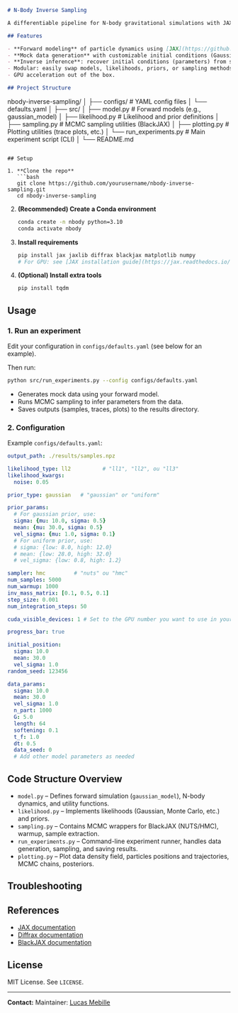 ```markdown
# N-Body Inverse Sampling

A differentiable pipeline for N-body gravitational simulations with JAX and BlackJAX, supporting both forward simulation and Bayesian inference of initial conditions via MCMC.

## Features

- **Forward modeling** of particle dynamics using [JAX](https://github.com/jax-ml/jax) and [Diffrax](https://github.com/patrick-kidger/diffrax).
- **Mock data generation** with customizable initial conditions (Gaussian or others).
- **Inverse inference**: recover initial conditions (parameters) from simulated observations using gradient-based MCMC (NUTS/HMC) with [BlackJAX](https://github.com/blackjax-devs/blackjax).
- Modular: easily swap models, likelihoods, priors, or sampling methods.
- GPU acceleration out of the box.

## Project Structure

```

nbody-inverse-sampling/
│
├── configs/            # YAML config files
│   └── defaults.yaml
│
├── src/
│   ├── model.py        # Forward models (e.g., gaussian\_model)
│   ├── likelihood.py   # Likelihood and prior definitions
│   ├── sampling.py     # MCMC sampling utilities (BlackJAX)
│   ├── plotting.py     # Plotting utilities (trace plots, etc.)
│   └── run\_experiments.py  # Main experiment script (CLI)
│
└── README.md

````

## Setup

1. **Clone the repo**
   ```bash
   git clone https://github.com/yourusername/nbody-inverse-sampling.git
   cd nbody-inverse-sampling
````

2. **(Recommended) Create a Conda environment**

   ```bash
   conda create -n nbody python=3.10
   conda activate nbody
   ```

3. **Install requirements**

   ```bash
   pip install jax jaxlib diffrax blackjax matplotlib numpy
   # For GPU: see [JAX installation guide](https://jax.readthedocs.io/en/latest/installation.html)
   ```

4. **(Optional) Install extra tools**

   ```bash
   pip install tqdm
   ```

## Usage

### 1. Run an experiment

Edit your configuration in `configs/defaults.yaml` (see below for an example).

Then run:

```bash
python src/run_experiments.py --config configs/defaults.yaml
```

* Generates mock data using your forward model.
* Runs MCMC sampling to infer parameters from the data.
* Saves outputs (samples, traces, plots) to the results directory.

### 2. Configuration

Example `configs/defaults.yaml`:

```yaml
output_path: ./results/samples.npz

likelihood_type: ll2          # "ll1", "ll2", ou "ll3"
likelihood_kwargs: 
  noise: 0.05

prior_type: gaussian   # "gaussian" or "uniform"

prior_params:
  # For gaussian prior, use:
  sigma: {mu: 10.0, sigma: 0.5}        
  mean: {mu: 30.0, sigma: 0.5}
  vel_sigma: {mu: 1.0, sigma: 0.1}
  # For uniform prior, use:
  # sigma: {low: 8.0, high: 12.0}
  # mean: {low: 28.0, high: 32.0}
  # vel_sigma: {low: 0.8, high: 1.2}

sampler: hmc         # "nuts" ou "hmc"
num_samples: 5000
num_warmup: 1000
inv_mass_matrix: [0.1, 0.5, 0.1]
step_size: 0.001
num_integration_steps: 50

cuda_visible_devices: 1 # Set to the GPU number you want to use in your cluster

progress_bar: true

initial_position:
  sigma: 10.0
  mean: 30.0
  vel_sigma: 1.0
random_seed: 123456

data_params:
  sigma: 10.0
  mean: 30.0
  vel_sigma: 1.0
  n_part: 1000
  G: 5.0
  length: 64
  softening: 0.1
  t_f: 1.0
  dt: 0.5
  data_seed: 0
  # Add other model parameters as needed

```

## Code Structure Overview

* `model.py` – Defines forward simulation (`gaussian_model`), N-body dynamics, and utility functions.
* `likelihood.py` – Implements likelihoods (Gaussian, Monte Carlo, etc.) and priors.
* `sampling.py` – Contains MCMC wrappers for BlackJAX (NUTS/HMC), warmup, sample extraction.
* `run_experiments.py` – Command-line experiment runner, handles data generation, sampling, and saving results.
* `plotting.py` – Plot data density field, particles positions and trajectories, MCMC chains, posteriors. 

## Troubleshooting

## References

* [JAX documentation](https://jax.readthedocs.io/)
* [Diffrax documentation](https://docs.kidger.site/diffrax/)
* [BlackJAX documentation](https://blackjax-devs.github.io/blackjax/)

## License

MIT License. See `LICENSE`.

---

**Contact:**
Maintainer: [Lucas Mebille](mailto:lucas.mebille.pro@gmail.com)

```

